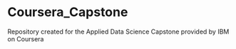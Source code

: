 # Coursera_Capstone
Repository created for the Applied Data Science Capstone provided by IBM on Coursera
